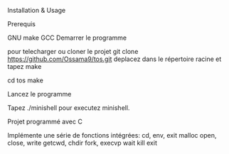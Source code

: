 Installation & Usage

Prerequis 

GNU make
GCC
Demarrer le programme

pour telecharger ou cloner le projet
 git clone https://github.com/Ossama9/tos.git
deplacez dans le répertoire racine et tapez make

 cd tos
 make

Lancez le programme

Tapez ./minishell pour executez minishell.


Projet programmé avec C

Implémente une série de fonctions intégrées:  cd, env, exit
malloc
open, close, write
getcwd, chdir
fork, execvp
wait
kill
exit

